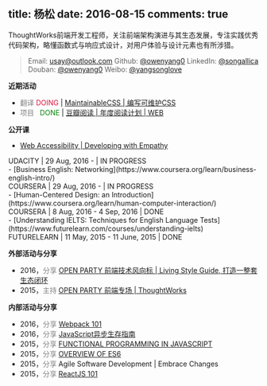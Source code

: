 title: 杨松
date: 2016-08-15
comments: true
---
ThoughtWorks前端开发工程师，关注前端架构演进与其生态发展，专注实践优秀代码架构，略懂函数式与响应式设计，对用户体验与设计元素也有所涉猎。

> <i class="fa fa-envelope"></i> Email: [usay@outlook.com](mailto:usay@outlook.com)
<i class="fa fa-github-square" aria-hidden="true"></i> Github: [@owenyang0](http://github.com/owenyang0)
<i class="fa fa-linkedin-square" aria-hidden="true"></i> LinkedIn: [@songallica](https://cn.linkedin.com/in/songallica)
<i class="fa fa-book" aria-hidden="true"></i> Douban: [@owenyang0](https://www.douban.com/people/owenyang0)
<i class="fa fa-weibo" aria-hidden="true"></i> Weibo: [@yangsonglove](http://weibo.com/yangsonglove)

**近期活动**
- <span style="color: gray;">翻译</span> <span style="color: Crimson;">DOING</span> | [MaintainableCSS | 编写可维护CSS](http://owenyang0.github.io/maintainablecss-cn/)
- <span style="color: gray;">项目</span> <span style="color: green;">&nbsp;&nbsp;DONE</span> | [豆瓣阅读 | 年度阅读计划 | WEB](http://owenyang0.github.io/book-worm/)

**公开课**
- [Web Accessibility | Developing with Empathy](https://www.udacity.com/course/web-accessibility--ud891)
<div class="about__list-info">UDACITY<span class="about__list-desc"> | 29 Aug, 2016 - | </span><span class="about__status-doing">IN PROGRESS</span></div>
- [Business English: Networking](https://www.coursera.org/learn/business-english-intro/)
<div class="about__list-info">COURSERA<span class="about__list-desc"> | 29 Aug, 2016 - | </span><span class="about__status-doing">IN PROGRESS</span></div>
- [Human-Centered Design: an Introduction](https://www.coursera.org/learn/human-computer-interaction/)
<div class="about__list-info">COURSERA<span class="about__list-desc"> | 8 Aug, 2016 - 4 Sep, 2016 | </span><span class="about__status-done">DONE</span></div>
- [Understanding IELTS: Techniques for English Language Tests](https://www.futurelearn.com/courses/understanding-ielts)
<div class="about__list-info">FUTURELEARN<span class="about__list-desc"> | 11 May, 2015 - 11 June, 2015 | </span><span class="about__status-done">DONE</span></div>


**外部活动与分享**
- 2016，<span style="color: gray;">分享</span> [OPEN PARTY 前端技术风向标 | Living Style Guide, 打造一整套生态闭环](https://mp.weixin.qq.com/s?__biz=MjM5MjY3OTgwMA==&mid=2652453443&idx=1&sn=d490b205d142384a26565112804a88d1&scene=1&srcid=0526WDsRW22QtRreTyF5xNBR&key=305bc10ec50ec19b5c0fbdbf546ae6be979c00c827f24fb8cf9676fa1cb1fc8cb6f2c74626f4b66f0a68d05e0d0903e6&ascene=0&uin=OTQxMzcxNTYw)
- 2015，<span style="color: gray;">主持</span> [OPEN PARTY 前端专场 | ThoughtWorks](https://mp.weixin.qq.com/s?__biz=MjM5MjY3OTgwMA==&mid=209173393&idx=3&sn=649dac0dc2e8a5f50297c50a93b27de2)

**内部活动与分享**
- 2016，<span style="color: gray;">分享</span> [Webpack 101](http://www.slideshare.net/SongYANG4/webpack101)
- 2016，<span style="color: gray;">分享</span> [JavaScript异步生存指南](http://slides.com/owenyang0/async#/)
- 2015，<span style="color: gray;">分享</span> [FUNCTIONAL PROGRAMMING IN JAVASCRIPT](http://owenyang0.github.io/2015/04/12/functional-programming-in-javascript)
- 2015，<span style="color: gray;">分享</span> [OVERVIEW OF ES6](http://owenyang0.github.io/2015/05/31/Overview-of-ES6)
- 2015，<span style="color: gray;">分享</span> Agile Software Development | Embrace Changes
- 2015，<span style="color: gray;">分享</span> [ReactJS 101](http://www.slideshare.net/SongYANG4/react-js101)
